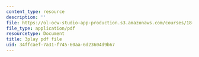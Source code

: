 ```yaml
---
content_type: resource
description: ''
file: https://ol-ocw-studio-app-production.s3.amazonaws.com/courses/18-02-multivariable-calculus-fall-2007/34ffcaef7a31f74560aa6d23604d9b67_24v9onS9Kcg.pdf
file_type: application/pdf
resourcetype: Document
title: 3play pdf file
uid: 34ffcaef-7a31-f745-60aa-6d23604d9b67
---
```

